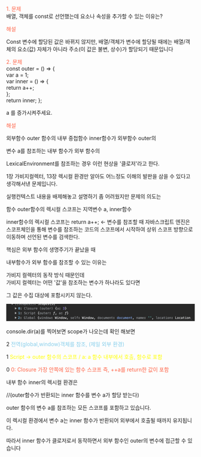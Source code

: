 <span style="color:tomato">1. 문제</span>   
배열, 객체를 const로 선언했는데 요소나 속성을 추가할 수 있는 이유는?

<span style="color:tomato">해설 </span>

Const 변수에 할당된 값은 바뀌지 않지만, 배열/객체가 변수에 할당될 때에는 배열/객체의 요소(값) 자체가 아니라 주소(이 값은 불변, 상수)가 할당되기 때문입니다

<span style="color:tomato">2. 문제</span>  
const outer = () => {  
 var a = 1;  
 var inner = () => {  
 return a++;  
 };  
 return inner;
};

a 를 증가시켜주세요.


<span style="color:tomato">해설 </span>

 외부함수 outer 함수의 내부 중첩함수 inner함수가 
 외부함수 outer의 
 
변수 a를 참조하는
 내부 함수가 외부 함수의
 
LexicalEnvironment를 참조하는 경우
 이런 현상을 '클로저'라고 한다.
 
1장 가비지컬렉터, 13장 렉시컬 환경만 알아도 어느정도 이해의 발판을 삼을 수 있다고 생각해서낸 문제입니다.

실행컨텍스트 내용을 배제해놓고 설명하기 좀 어려웠지만 문제의 의도는

함수 outer함수의 렉시컬 스코프는 지역변수 a, inner함수

inner함수의 렉시컬 스코프는 return a++; <-
변수를 참조할 때 자바스크립트 엔진은 스코프체인을 통해 변수를 참조하는 코드의 스코프에서 시작하여 상위 스코프 방향으로 이동하며 선언된 변수를 검색한다.

핵심은 외부 함수의 생명주기가 끝났을 때 

내부함수가 외부 함수를 참조할 수 있는 이유는 

가비지 컬렉터의 동작 방식 때문인데  
가비지 컬렉터는 어떤 '값'을 참조하는 변수가 하나라도 있다면

그 값은 수집 대상에 포함시키지 않는다.

![스크린샷 2023-11-16 오전 3.48.25.png](%EC%8A%A4%ED%81%AC%EB%A6%B0%EC%83%B7%202023-11-16%20%EC%98%A4%EC%A0%84%203.48.25.png)

console.dir(a)를 찍어보면 scope가 나오는데 확인 해보면

2 <span style="color:skyblue">전역(global,window)객체를 참조, (제일 외부 환경) </span>

1 <span style="color:yellow">Script -> outer 함수의 스코프 / a: a 함수 내부에서 호출, 함수로 포함 </span> 

0 <span style="color:tomato">0: Closure 가장 안쪽에 있는 함수 스코프 즉, ++a를 return한 값이 포함   </span>

내부 함수 inner의 렉시컬 환경은

//(outer함수가 반환되는 inner 함수를 변수 a가 할당 받는다)

outer 함수의 변수 a를 참조하는 모든 스코프를 포함하고 있습니다.

이 렉시컬 환경에서 변수 a는 inner 함수가 반환되어 외부에서 호출될 때까지 유지됩니다.

따라서 inner 함수가 클로저로서 동작하면서 외부 함수인 outer의 변수에 접근할 수 있습니다

